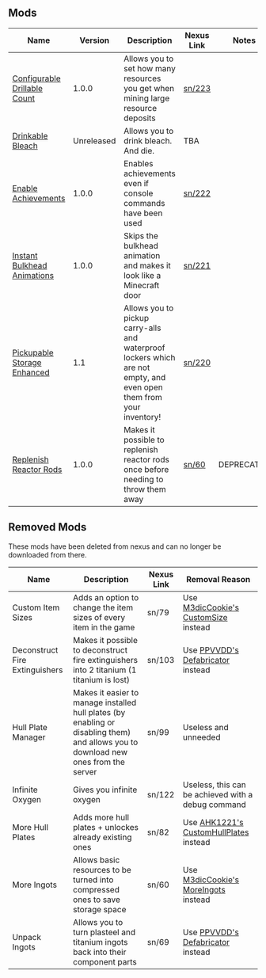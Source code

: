 ## Mods

| Name | Version | Description | Nexus Link | Notes |
|-|-|-|-|-|
| <a href=./ConfigurableDrillableCount> Configurable Drillable Count | 1.0.0 | Allows you to set how many resources you get when mining large resource deposits | <a href=https://www.nexusmods.com/subnautica/mods/223> sn/223 | |
| <a href=./DrinkableBleach> Drinkable Bleach | Unreleased | Allows you to drink bleach. And die. | TBA | |
| <a href=./EnableAchievements> Enable Achievements | 1.0.0 | Enables achievements even if console commands have been used | <a href=https://www.nexusmods.com/subnautica/mods/222/> sn/222 | |
| <a href=./InstantBulkheadAnimations> Instant Bulkhead Animations | 1.0.0 | Skips the bulkhead animation and makes it look like a Minecraft door | <a href=https://nexusmods.com/subnautica/mods/221> sn/221 | |
| <a href=./PickupFullCarryalls> Pickupable Storage Enhanced | 1.1 | Allows you to pickup carry-alls and waterproof lockers which are not empty, and even open them from your inventory! | <a href=https://www.nexusmods.com/subnautica/mods/220/> sn/220 | |
| <a href=https://github.com/AlexejheroYTB/Subnautica-Mods/tree/master/ReplenishReactorRods> Replenish Reactor Rods | 1.0.0 | Makes it possible to replenish reactor rods once before needing to throw them away | <a href=https://nexusmods.com/subnautica/mods/60> sn/60 | DEPRECATED |
  
## Removed Mods
These mods have been deleted from nexus and can no longer be downloaded from there.
  
| Name | Description | Nexus Link | Removal Reason |
|-|-|-|-|
| Custom Item Sizes | Adds an option to change the item sizes of every item in the game | sn/79 | Use [M3dicCookie's CustomSize](https://www.nexusmods.com/subnautica/mods/208) instead
| Deconstruct Fire Extinguishers | Makes it possible to deconstruct fire extinguishers into 2 titanium (1 titanium is lost) | sn/103 | Use [PPVVDD's Defabricator](https://www.nexusmods.com/subnautica/mods/216) instead |
| Hull Plate Manager | Makes it easier to manage installed hull plates (by enabling or disabling them) and allows you to download new ones from the server | sn/99 | Useless and unneeded |
| Infinite Oxygen | Gives you infinite oxygen | sn/122 | Useless, this can be achieved with a debug command |
| More Hull Plates | Adds more hull plates + unlockes already existing ones | sn/82 | Use [AHK1221's CustomHullPlates](https://www.nexusmods.com/subnautica/mods/95) instead |
| More Ingots | Allows basic resources to be turned into compressed ones to save storage space | sn/60 | Use [M3dicCookie's MoreIngots](https://www.nexusmods.com/subnautica/mods/196) instead |
| Unpack Ingots | Allows you to turn plasteel and titanium ingots back into their component parts | sn/69 | Use [PPVVDD's Defabricator](https://www.nexusmods.com/subnautica/mods/216) instead |
